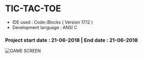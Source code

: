 # TIC-TAC-TOE
* IDE used : Code::Blocks ( Version 17.12 )
* Development language : ANSI C
### Project start date : 21-06-2018 | End date : 21-06-2018

![GAME SCREEN](https://cwithsharad.github.io/tictac2/tictac2.JPG)
